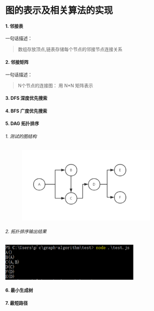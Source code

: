 # 图的表示及相关算法的实现

#### 1. 邻接表
  一句话描述： 
  > 数组存放顶点,链表存储每个节点的邻接节点连接关系

#### 2. 邻接矩阵

  一句话描述：
> N个节点的连接图： 用 N*N 矩阵表示


#### 3. DFS 深度优先搜索
#### 4. BFS 广度优先搜索
#### 5. DAG 拓扑排序
###### 1. 测试的图结构

<p align="center">
  <a href="https://github.com/zhaotianxiang/graph-algorithm">
    <img alt="Node.js" src="https://github.com/zhaotianxiang/graph-algorithm/blob/master/test.graph.PNG" width="400"/>
  </a>
</p>

###### 2. 拓扑排序输出结果

<p align="left">
  <a href="https://github.com/zhaotianxiang/graph-algorithm">
    <img alt="Node.js" src="https://github.com/zhaotianxiang/graph-algorithm/blob/master/test_dag_result.PNG" width="400"/>
  </a>
</p>

#### 6. 最小生成树
#### 7. 最短路径
